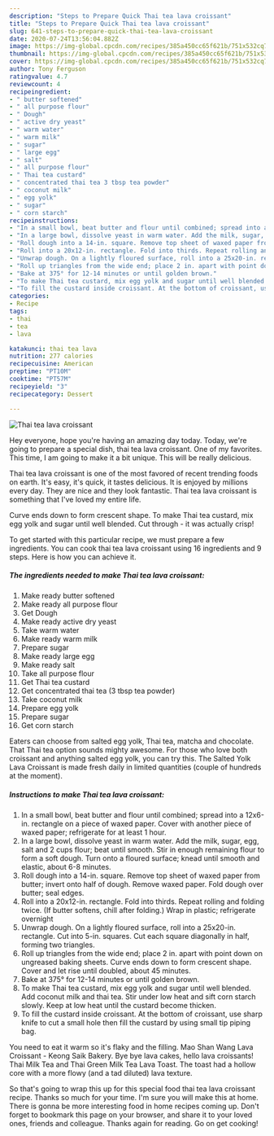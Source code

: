 ```yaml
---
description: "Steps to Prepare Quick Thai tea lava croissant"
title: "Steps to Prepare Quick Thai tea lava croissant"
slug: 641-steps-to-prepare-quick-thai-tea-lava-croissant
date: 2020-07-24T13:56:04.882Z
image: https://img-global.cpcdn.com/recipes/385a450cc65f621b/751x532cq70/thai-tea-lava-croissant-recipe-main-photo.jpg
thumbnail: https://img-global.cpcdn.com/recipes/385a450cc65f621b/751x532cq70/thai-tea-lava-croissant-recipe-main-photo.jpg
cover: https://img-global.cpcdn.com/recipes/385a450cc65f621b/751x532cq70/thai-tea-lava-croissant-recipe-main-photo.jpg
author: Tony Ferguson
ratingvalue: 4.7
reviewcount: 4
recipeingredient:
- " butter softened"
- " all purpose flour"
- " Dough"
- " active dry yeast"
- " warm water"
- " warm milk"
- " sugar"
- " large egg"
- " salt"
- " all purpose flour"
- " Thai tea custard"
- " concentrated thai tea 3 tbsp tea powder"
- " coconut milk"
- " egg yolk"
- " sugar"
- " corn starch"
recipeinstructions:
- "In a small bowl, beat butter and flour until combined; spread into a 12x6-in. rectangle on a piece of waxed paper. Cover with another piece of waxed paper; refrigerate for at least 1 hour."
- "In a large bowl, dissolve yeast in warm water. Add the milk, sugar, egg, salt and 2 cups flour; beat until smooth. Stir in enough remaining flour to form a soft dough. Turn onto a floured surface; knead until smooth and elastic, about 6-8 minutes."
- "Roll dough into a 14-in. square. Remove top sheet of waxed paper from butter; invert onto half of dough. Remove waxed paper. Fold dough over butter; seal edges."
- "Roll into a 20x12-in. rectangle. Fold into thirds. Repeat rolling and folding twice. (If butter softens, chill after folding.) Wrap in plastic; refrigerate overnight"
- "Unwrap dough. On a lightly floured surface, roll into a 25x20-in. rectangle. Cut into 5-in. squares. Cut each square diagonally in half, forming two triangles."
- "Roll up triangles from the wide end; place 2 in. apart with point down on ungreased baking sheets. Curve ends down to form crescent shape. Cover and let rise until doubled, about 45 minutes."
- "Bake at 375° for 12-14 minutes or until golden brown."
- "To make Thai tea custard, mix egg yolk and sugar until well blended. Add coconut milk and thai tea. Stir under low heat and sift corn starch slowly. Keep at low heat until the custard become thicken."
- "To fill the custard inside croissant. At the bottom of croissant, use sharp knife to cut a small hole then fill the custard by using small tip piping bag."
categories:
- Recipe
tags:
- thai
- tea
- lava

katakunci: thai tea lava 
nutrition: 277 calories
recipecuisine: American
preptime: "PT10M"
cooktime: "PT57M"
recipeyield: "3"
recipecategory: Dessert

---
```



![Thai tea lava croissant](https://img-global.cpcdn.com/recipes/385a450cc65f621b/751x532cq70/thai-tea-lava-croissant-recipe-main-photo.jpg)

Hey everyone, hope you're having an amazing day today. Today, we're going to prepare a special dish, thai tea lava croissant. One of my favorites. This time, I am going to make it a bit unique. This will be really delicious.

Thai tea lava croissant is one of the most favored of recent trending foods on earth. It's easy, it's quick, it tastes delicious. It is enjoyed by millions every day. They are nice and they look fantastic. Thai tea lava croissant is something that I've loved my entire life.

Curve ends down to form crescent shape. To make Thai tea custard, mix egg yolk and sugar until well blended. Cut through - it was actually crisp!


To get started with this particular recipe, we must prepare a few ingredients. You can cook thai tea lava croissant using 16 ingredients and 9 steps. Here is how you can achieve it.

<!--inarticleads1-->

##### The ingredients needed to make Thai tea lava croissant:

1. Make ready  butter softened
1. Make ready  all purpose flour
1. Get  Dough
1. Make ready  active dry yeast
1. Take  warm water
1. Make ready  warm milk
1. Prepare  sugar
1. Make ready  large egg
1. Make ready  salt
1. Take  all purpose flour
1. Get  Thai tea custard
1. Get  concentrated thai tea (3 tbsp tea powder)
1. Take  coconut milk
1. Prepare  egg yolk
1. Prepare  sugar
1. Get  corn starch


Eaters can choose from salted egg yolk, Thai tea, matcha and chocolate. That Thai tea option sounds mighty awesome. For those who love both croissant and anything salted egg yolk, you can try this. The Salted Yolk Lava Croissant is made fresh daily in limited quantities (couple of hundreds at the moment). 

<!--inarticleads2-->

##### Instructions to make Thai tea lava croissant:

1. In a small bowl, beat butter and flour until combined; spread into a 12x6-in. rectangle on a piece of waxed paper. Cover with another piece of waxed paper; refrigerate for at least 1 hour.
1. In a large bowl, dissolve yeast in warm water. Add the milk, sugar, egg, salt and 2 cups flour; beat until smooth. Stir in enough remaining flour to form a soft dough. Turn onto a floured surface; knead until smooth and elastic, about 6-8 minutes.
1. Roll dough into a 14-in. square. Remove top sheet of waxed paper from butter; invert onto half of dough. Remove waxed paper. Fold dough over butter; seal edges.
1. Roll into a 20x12-in. rectangle. Fold into thirds. Repeat rolling and folding twice. (If butter softens, chill after folding.) Wrap in plastic; refrigerate overnight
1. Unwrap dough. On a lightly floured surface, roll into a 25x20-in. rectangle. Cut into 5-in. squares. Cut each square diagonally in half, forming two triangles.
1. Roll up triangles from the wide end; place 2 in. apart with point down on ungreased baking sheets. Curve ends down to form crescent shape. Cover and let rise until doubled, about 45 minutes.
1. Bake at 375° for 12-14 minutes or until golden brown.
1. To make Thai tea custard, mix egg yolk and sugar until well blended. Add coconut milk and thai tea. Stir under low heat and sift corn starch slowly. Keep at low heat until the custard become thicken.
1. To fill the custard inside croissant. At the bottom of croissant, use sharp knife to cut a small hole then fill the custard by using small tip piping bag.


You need to eat it warm so it&#39;s flaky and the filling. Mao Shan Wang Lava Croissant - Keong Saik Bakery. Bye bye lava cakes, hello lava croissants! Thai Milk Tea and Thai Green Milk Tea Lava Toast. The toast had a hollow core with a more flowy (and a tad diluted) lava texture. 

So that's going to wrap this up for this special food thai tea lava croissant recipe. Thanks so much for your time. I'm sure you will make this at home. There is gonna be more interesting food in home recipes coming up. Don't forget to bookmark this page on your browser, and share it to your loved ones, friends and colleague. Thanks again for reading. Go on get cooking!
